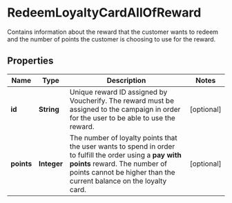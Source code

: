 

# RedeemLoyaltyCardAllOfReward

Contains information about the reward that the customer wants to redeem and the number of points the customer is choosing to use for the reward.

## Properties

| Name | Type | Description | Notes |
|------------ | ------------- | ------------- | -------------|
|**id** | **String** | Unique reward ID assigned by Voucherify. The reward must be assigned to the campaign in order for the user to be able to use the reward. |  [optional] |
|**points** | **Integer** | The number of loyalty points that the user wants to spend in order to fulfill the order using a **pay with points** reward. The number of points cannot be higher than the current balance on the loyalty card. |  [optional] |



